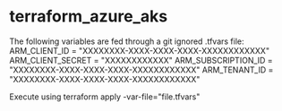 # terraform_azure_aks
 
The following variables are fed through a git ignored .tfvars file:
ARM_CLIENT_ID = "XXXXXXXX-XXXX-XXXX-XXXX-XXXXXXXXXXXX"
ARM_CLIENT_SECRET = "XXXXXXXXXXXX"
ARM_SUBSCRIPTION_ID = "XXXXXXXX-XXXX-XXXX-XXXX-XXXXXXXXXXXX"
ARM_TENANT_ID = "XXXXXXXX-XXXX-XXXX-XXXX-XXXXXXXXXXXX"

Execute using terraform apply -var-file="file.tfvars"


